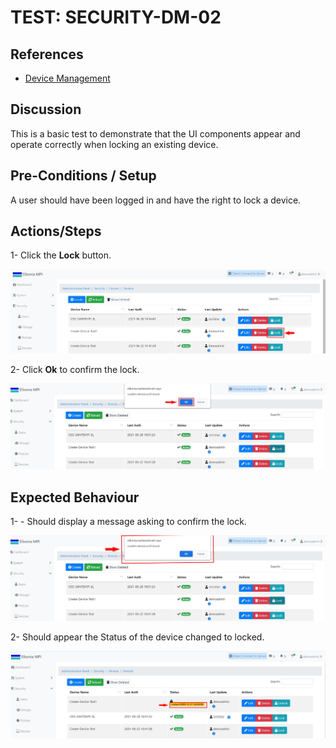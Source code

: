 # TEST: SECURITY-DM-02

## References

* [Device Management](../../../../operations/security-administration/end-user-guide/device-management.md)

## Discussion

This is a basic test to demonstrate that the UI components appear and operate correctly when locking an existing device.

## Pre-Conditions / Setup

A user should have been logged in and have the right to lock a device.

## Actions/Steps

1- Click the **Lock** button.

![](../../../../../.gitbook/assets/6%20%282%29.jpg)

2- Click  **Ok** to confirm the lock.

![](../../../../../.gitbook/assets/7-1.jpg)

## Expected Behaviour

1- - Should display a message asking to confirm the lock.

![](../../../../../.gitbook/assets/7%20%281%29.jpg)

2- Should appear the Status of the device changed to locked.

![](../../../../../.gitbook/assets/8%20%282%29.jpg)

